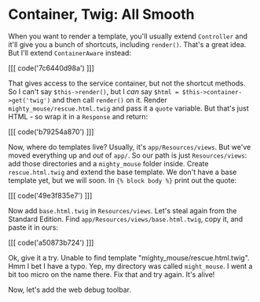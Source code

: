 # Container, Twig: All Smooth

When you want to render a template, you'll usually extend `Controller` and it'll give
you a bunch of shortcuts, including `render()`. That's a great idea. But I'll extend
`ContainerAware` instead:

[[[ code('7c6440d98a') ]]]

That gives access to the service container, but not the shortcut methods. So I can't
say `$this->render()`, but I *can* say `$html = $this->container->get('twig')` and
then call `render()` on it. Render `mighty_mouse/rescue.html.twig` and pass it a
`quote` variable. But that's just HTML - so wrap it in a `Response` and return:

[[[ code('b79254a870') ]]]

Now, where do templates live? Usually, it's `app/Resources/views`. But we've moved
everything up and *out* of `app/`. So our path is just `Resources/views`: add
those directories and a `mighty_mouse` folder inside. Create `rescue.html.twig` and
extend the base template. We don't have a base template yet, but we will soon. In
`{% block body %}` print out the quote:

[[[ code('49e3f835e7') ]]]

Now add `base.html.twig` in `Resources/views`. Let's steal again from the
Standard Edition. Find `app/Resources/views/base.html.twig`, copy it, and paste it
in ours:

[[[ code('a50873b724') ]]]

Ok, give it a try. Unable to find template "mighty_mouse/rescue.html.twig". Hmm
I bet I have a typo. Yep, my directory was called `might_mouse`. I went a bit too micro
on the name there. Fix that and try again. It's alive!

Now, let's add the web debug toolbar.
